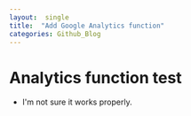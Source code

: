 ```yaml
---
layout:  single
title:  "Add Google Analytics function"
categories: Github_Blog
---
```


# Analytics function test

- I'm not sure it works properly.